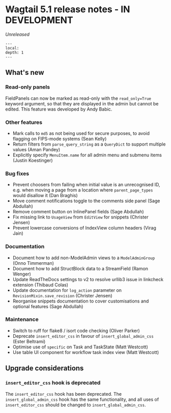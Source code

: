 # Wagtail 5.1 release notes - IN DEVELOPMENT

_Unreleased_

```{contents}
---
local:
depth: 1
---
```

## What's new

### Read-only panels

FieldPanels can now be marked as read-only with the `read_only=True` keyword argument, so that they are displayed in the admin but cannot be edited. This feature was developed by Andy Babic.

### Other features

 * Mark calls to `md5` as not being used for secure purposes, to avoid flagging on FIPS-mode systems (Sean Kelly)
 * Return filters from `parse_query_string` as a `QueryDict` to support multiple values (Aman Pandey)
 * Explicitly specify `MenuItem.name` for all admin menu and submenu items (Justin Koestinger)

### Bug fixes

 * Prevent choosers from failing when initial value is an unrecognised ID, e.g. when moving a page from a location where `parent_page_types` would disallow it (Dan Braghis)
 * Move comment notifications toggle to the comments side panel (Sage Abdullah)
 * Remove comment button on InlinePanel fields (Sage Abdullah)
 * Fix missing link to `UsageView` from `EditView` for snippets (Christer Jensen)
 * Prevent lowercase conversions of IndexView column headers (Virag Jain)

### Documentation

 * Document how to add non-ModelAdmin views to a `ModelAdminGroup` (Onno Timmerman)
 * Document how to add StructBlock data to a StreamField (Ramon Wenger)
 * Update ReadTheDocs settings to v2 to resolve urllib3 issue in linkcheck extension (Thibaud Colas)
 * Update documentation for `log_action` parameter on `RevisionMixin.save_revision` (Christer Jensen)
 * Reorganise snippets documentation to cover customisations and optional features (Sage Abdullah)

### Maintenance

 * Switch to ruff for flake8 / isort code checking (Oliver Parker)
 * Deprecate `insert_editor_css` in favour of `insert_global_admin_css` (Ester Beltrami)
 * Optimise use of `specific` on Task and TaskState (Matt Westcott)
 * Use table UI component for workflow task index view (Matt Westcott)


## Upgrade considerations

### `insert_editor_css` hook is deprecated

The `insert_editor_css` hook has been deprecated. The `insert_global_admin_css` hook has the same functionality, and all uses of `insert_editor_css` should be changed to `insert_global_admin_css`.
